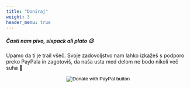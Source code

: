```yaml
---
title: "Doniraj"
weight: 3
header_menu: true
---
```



##### Časti nam pivo, sixpack ali plato :wink:

Upamo da ti je trail všeč. Svoje zadovoljstvo nam lahko izkažeš s podporo preko PayPala in zagotoviš, da naša usta med delom ne bodo nikoli več suha :dromedary_camel:

<form onclick="ga('send', 'event', 'button', 'click', 'paypal');" action="https://www.paypal.com/donate" method="post" target="_top">
<input type="hidden" name="hosted_button_id" value="K3EQ79K3JHSNS" />
<input style="display: block; margin: 0 auto;" type="image" src="https://www.paypalobjects.com/en_US/i/btn/btn_donateCC_LG.gif" border="0" name="submit" title="PayPal - The safer, easier way to pay online!" alt="Donate  with PayPal button" />
<img alt="" border="0" src="https://www.paypal.com/en_SI/i/scr/pixel.gif" width="1" height="1" />
</form>

